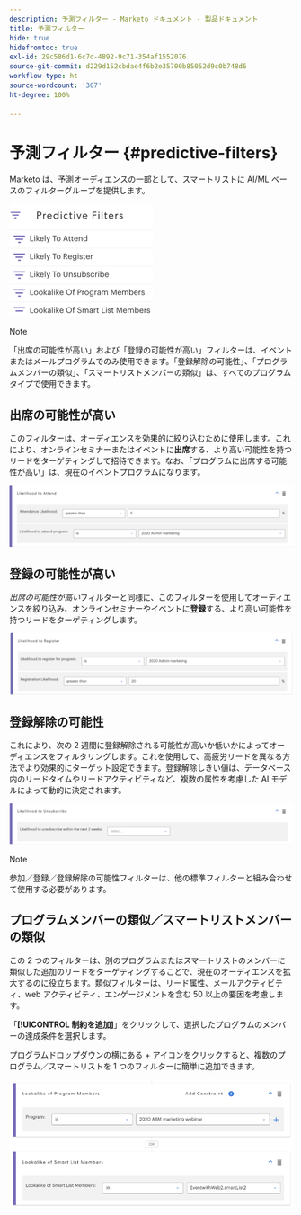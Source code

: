 ```yaml
---
description: 予測フィルター - Marketo ドキュメント - 製品ドキュメント
title: 予測フィルター
hide: true
hidefromtoc: true
exl-id: 29c586d1-6c7d-4892-9c71-354af1552076
source-git-commit: d229d152cbdae4f6b2e35700b85052d9c0b748d6
workflow-type: ht
source-wordcount: '307'
ht-degree: 100%

---
```


# 予測フィルター {#predictive-filters}

Marketo は、予測オーディエンスの一部として、スマートリストに AI/ML ベースのフィルターグループを提供します。

![画像 1](assets/predictive-filters-1.png)

>[!NOTE]
>
>「出席の可能性が高い」および「登録の可能性が高い」フィルターは、イベントまたはメールプログラムでのみ使用できます。「登録解除の可能性」、「プログラムメンバーの類似」、「スマートリストメンバーの類似」は、すべてのプログラムタイプで使用できます。

## 出席の可能性が高い

このフィルターは、オーディエンスを効果的に絞り込むために使用します。これにより、オンラインセミナーまたはイベントに&#x200B;**出席**&#x200B;する、より高い可能性を持つリードをターゲティングして招待できます。なお、「プログラムに出席する可能性が高い」は、現在のイベントプログラムになります。

![画像 2](assets/predictive-filters-2.png)

## 登録の可能性が高い

_出席の可能性が高い_&#x200B;フィルターと同様に、このフィルターを使用してオーディエンスを絞り込み、オンラインセミナーやイベントに&#x200B;**登録**&#x200B;する、より高い可能性を持つリードをターゲティングします。

![画像 3](assets/predictive-filters-3.png)

## 登録解除の可能性

これにより、次の 2 週間に登録解除される可能性が高いか低いかによってオーディエンスをフィルタリングします。これを使用して、高疲労リードを異なる方法でより効果的にターゲット設定できます。登録解除しきい値は、データベース内のリードタイムやリードアクティビティなど、複数の属性を考慮した AI モデルによって動的に決定されます。

![画像 4](assets/predictive-filters-4.png)

>[!NOTE]
>
>参加／登録／登録解除の可能性フィルターは、他の標準フィルターと組み合わせて使用する必要があります。

## プログラムメンバーの類似／スマートリストメンバーの類似

この 2 つのフィルターは、別のプログラムまたはスマートリストのメンバーに類似した追加のリードをターゲティングすることで、現在のオーディエンスを拡大するのに役立ちます。類似フィルターは、リード属性、メールアクティビティ、web アクティビティ、エンゲージメントを含む 50 以上の要因を考慮します。

「**[!UICONTROL 制約を追加]**」をクリックして、選択したプログラムのメンバーの達成条件を選択します。

プログラムドロップダウンの横にある + アイコンをクリックすると、複数のプログラム／スマートリストを 1 つのフィルターに簡単に追加できます。

![画像 5](assets/predictive-filters-5.png)
